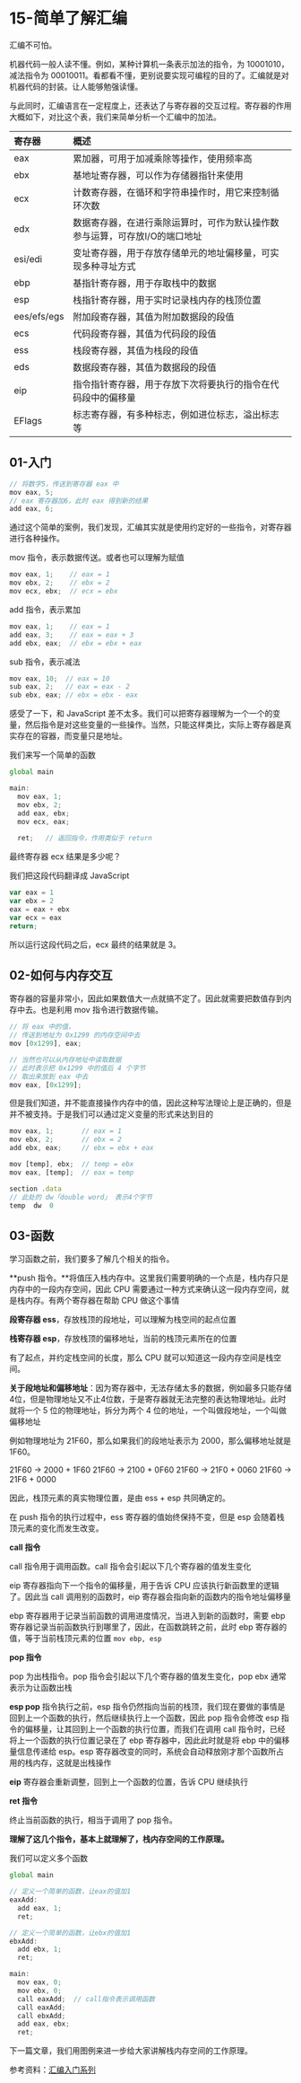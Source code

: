 # 15-简单了解汇编

汇编不可怕。

机器代码一般人读不懂。例如，某种计算机一条表示加法的指令，为 10001010，减法指令为 00010011。看都看不懂，更别说要实现可编程的目的了。汇编就是对机器代码的封装。让人能够勉强读懂。

与此同时，汇编语言在一定程度上，还表达了与寄存器的交互过程。寄存器的作用大概如下，对比这个表，我们来简单分析一个汇编中的加法。

| **寄存器**  | **概述**                                                     |
| :---------- | :----------------------------------------------------------- |
| eax         | 累加器，可用于加减乘除等操作，使用频率高                     |
| ebx         | 基地址寄存器，可以作为存储器指针来使用                       |
| ecx         | 计数寄存器，在循环和字符串操作时，用它来控制循环次数         |
| edx         | 数据寄存器，在进行乘除运算时，可作为默认操作数参与运算，可存放I/O的端口地址 |
| esi/edi     | 变址寄存器，用于存放存储单元的地址偏移量，可实现多种寻址方式 |
| ebp         | 基指针寄存器，用于存取栈中的数据                             |
| esp         | 栈指针寄存器，用于实时记录栈内存的栈顶位置                   |
| ees/efs/egs | 附加段寄存器，其值为附加数据段的段值                         |
| ecs         | 代码段寄存器，其值为代码段的段值                             |
| ess         | 栈段寄存器，其值为栈段的段值                                 |
| eds         | 数据段寄存器，其值为数据段的段值                             |
| eip         | 指令指针寄存器，用于存放下次将要执行的指令在代码段中的偏移量 |
| EFlags      | 标志寄存器，有多种标志，例如进位标志，溢出标志等             |

## 01-入门

```javascript
// 将数字5，传送到寄存器 eax 中
mov eax, 5; 
// eax 寄存器加6，此时 eax 得到新的结果
add eax, 6; 
```

通过这个简单的案例，我们发现，汇编其实就是使用约定好的一些指令，对寄存器进行各种操作。

mov 指令，表示数据传送。或者也可以理解为赋值

```javascript
mov eax, 1;    // eax = 1
mov ebx, 2;    // ebx = 2
mov ecx, ebx;  // ecx = ebx
```

add 指令，表示累加

```javascript
mov eax, 1;    // eax = 1
add eax, 3;    // eax = eax + 3
add ebx, eax;  // ebx = ebx + eax
```

sub 指令，表示减法

```javascript
mov eax, 10;  // eax = 10
sub eax, 2;   // eax = eax - 2
sub ebx, eax; // ebx = ebx - eax
```

感受了一下，和 JavaScript 差不太多。我们可以把寄存器理解为一个一个的变量，然后指令是对这些变量的一些操作。当然，只能这样类比，实际上寄存器是真实存在的容器，而变量只是地址。

我们来写一个简单的函数

```javascript
global main

main:
  mov eax, 1;
  mov ebx, 2;
  add eax, ebx;
  mov ecx, eax;
  
  ret;   // 返回指令，作用类似于 return
```

最终寄存器 ecx 结果是多少呢？

我们把这段代码翻译成 JavaScript

```javascript
var eax = 1
var ebx = 2
eax = eax + ebx
var ecx = eax  
return;
```

所以运行这段代码之后，ecx 最终的结果就是 3。

## 02-如何与内存交互

寄存器的容量非常小，因此如果数值大一点就搞不定了。因此就需要把数值存到内存中去。也是利用 mov 指令进行数据传输。

```javascript
// 将 eax 中的值，
// 传送到地址为 0x1299 的内存空间中去
mov [0x1299], eax;   

// 当然也可以从内存地址中读取数据
// 此时表示把 0x1299 中的值后 4 个字节
// 取出来放到 eax 中去
mov eax, [0x1299]; 
```

但是我们知道，并不能直接操作内存中的值，因此这种写法理论上是正确的，但是并不被支持。于是我们可以通过定义变量的形式来达到目的

```javascript
mov eax, 1;       // eax = 1
mov ebx, 2;       // ebx = 2
add ebx, eax;     // ebx = ebx + eax

mov [temp], ebx;  // temp = ebx
mov eax, [temp];  // eax = temp

section .data
// 此处的 dw「double word」 表示4个字节
temp  dw  0 
```

## 03-函数

学习函数之前，我们要多了解几个相关的指令。

**push 指令。**将值压入栈内存中。这里我们需要明确的一个点是，栈内存只是内存中的一段内存空间，因此 CPU 需要通过一种方式来确认这一段内存空间，就是栈内存。有两个寄存器在帮助 CPU 做这个事情

**段寄存器 ess**，存放栈顶的段地址，可以理解为栈空间的起点位置

**栈寄存器 esp**，存放栈顶的偏移地址，当前的栈顶元素所在的位置

有了起点，并约定栈空间的长度，那么 CPU 就可以知道这一段内存空间是栈空间。

**关于段地址和偏移地址**：因为寄存器中，无法存储太多的数据，例如最多只能存储4位，但是物理地址又不止4位数，于是寄存器就无法完整的表达物理地址。此时就将一个 5 位的物理地址，拆分为两个 4 位的地址，一个叫做段地址，一个叫做偏移地址

例如物理地址为 21F60，那么如果我们的段地址表示为 2000，那么偏移地址就是 1F60。

21F60 -> 2000 + 1F60 21F60 -> 2100 + 0F60 21F60 -> 21F0 + 0060 21F60 -> 21F6 + 0000

因此，栈顶元素的真实物理位置，是由 ess + esp 共同确定的。

在 push 指令的执行过程中，ess 寄存器的值始终保持不变，但是 esp 会随着栈顶元素的变化而发生改变。

**call 指令**

call 指令用于调用函数。call 指令会引起以下几个寄存器的值发生变化

eip 寄存器指向下一个指令的偏移量，用于告诉 CPU 应该执行新函数里的逻辑了。因此当 call 调用别的函数时，eip 寄存器会指向新的函数内的指令地址偏移量

ebp 寄存器用于记录当前函数的调用进度情况，当进入到新的函数时，需要 ebp 寄存器记录当前函数执行到哪里了，因此，在函数跳转之前，此时 ebp 寄存器的值，等于当前栈顶元素的位置 `mov ebp, esp`

**pop 指令**

pop 为出栈指令。pop 指令会引起以下几个寄存器的值发生变化，pop ebx 通常表示为让函数出栈

**esp pop** 指令执行之前，esp 指令仍然指向当前的栈顶，我们现在要做的事情是回到上一个函数的执行，然后继续执行上一个函数，因此 pop 指令会修改 esp 指令的偏移量，让其回到上一个函数的执行位置，而我们在调用 call 指令时，已经将上一个函数的执行位置记录在了 ebp 寄存器中，因此此时就是将 ebp 中的偏移量信息传递给 esp。esp 寄存器改变的同时，系统会自动释放刚才那个函数所占用的栈内存，这就是出栈操作

**eip** 寄存器会重新调整，回到上一个函数的位置，告诉 CPU 继续执行

**ret 指令**

终止当前函数的执行，相当于调用了 pop 指令。

**理解了这几个指令，基本上就理解了，栈内存空间的工作原理。**

我们可以定义多个函数

```javascript
global main

// 定义一个简单的函数，让eax的值加1
eaxAdd:
  add eax, 1;
  ret;

// 定义一个简单的函数，让ebx的值加1
ebxAdd:
  add ebx, 1;
  ret;

main:
  mov eax, 0;
  mov ebx, 0;
  call eaxAdd;  // call指令表示调用函数
  call eaxAdd;
  call ebxAdd;
  add eax, ebx;
  ret;
```

下一篇文章，我们用图例来进一步给大家讲解栈内存空间的工作原理。

参考资料：[汇编入门系列](https://www.zhihu.com/column/c_144694924)